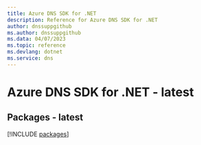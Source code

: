 ```yaml
---
title: Azure DNS SDK for .NET
description: Reference for Azure DNS SDK for .NET
author: dnssuppgithub
ms.author: dnssuppgithub
ms.data: 04/07/2023
ms.topic: reference
ms.devlang: dotnet
ms.service: dns
---
```

# Azure DNS SDK for .NET - latest
## Packages - latest
[!INCLUDE [packages](dns-index.md)]